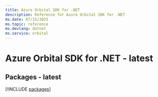```yaml
---
title: Azure Orbital SDK for .NET
description: Reference for Azure Orbital SDK for .NET
ms.date: 07/15/2025
ms.topic: reference
ms.devlang: dotnet
ms.service: orbital
---
```

# Azure Orbital SDK for .NET - latest
## Packages - latest
[!INCLUDE [packages](orbital-index.md)]